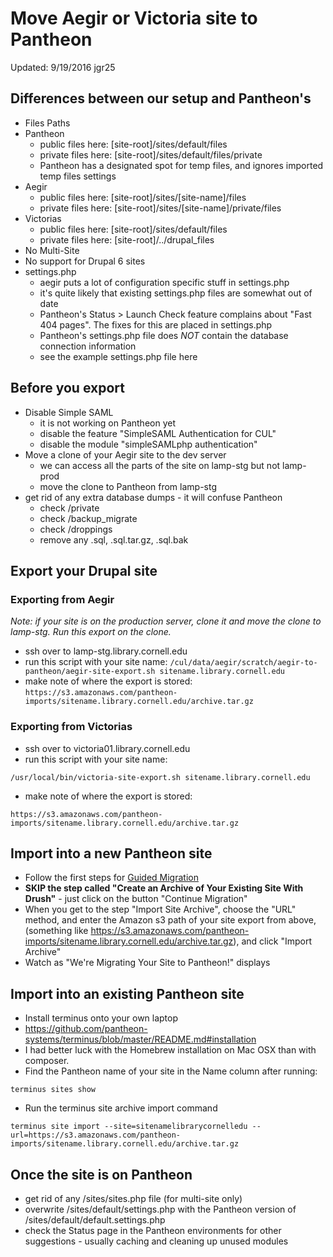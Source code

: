 # Move Aegir or Victoria site to Pantheon

Updated: 9/19/2016 jgr25

## Differences between our setup and Pantheon's
* Files Paths
 * Pantheon
	  * public files here: [site-root]/sites/default/files
	  * private files here: [site-root]/sites/default/files/private
	  * Pantheon has a designated spot for temp files, and ignores imported temp files settings
 * Aegir
	  * public files here: [site-root]/sites/[site-name]/files
	  * private files here: [site-root]/sites/[site-name]/private/files
 * Victorias
	  * public files here: [site-root]/sites/default/files
	  * private files here: [site-root]/../drupal_files
* No Multi-Site
* No support for Drupal 6 sites
* settings.php
	* aegir puts a lot of configuration specific stuff in settings.php
	* it's quite likely that existing settings.php files are somewhat out of date
	* Pantheon's Status > Launch Check feature complains about "Fast 404 pages". The fixes for this are placed in settings.php
	* Pantheon's settings.php file does *NOT* contain the database connection information
	* see the example settings.php file here

## Before you export
* Disable Simple SAML
	* it is not working on Pantheon yet
	* disable the feature "SimpleSAML Authentication for CUL"
	* disable the module "simpleSAMLphp authentication"
* Move a clone of your Aegir site to the dev server
	* we can access all the parts of the site on lamp-stg but not lamp-prod
	* move the clone to Pantheon from lamp-stg
* get rid of any extra database dumps - it will confuse Pantheon
  * check /private
  * check /backup_migrate
  * check /droppings
  * remove any .sql, .sql.tar.gz, .sql.bak

## Export your Drupal site

### Exporting from Aegir
*Note: if your site is on the production server, clone it and move the clone to lamp-stg. Run this export on the clone.*

* ssh over to lamp-stg.library.cornell.edu
* run this script with your site name:
`
/cul/data/aegir/scratch/aegir-to-pantheon/aegir-site-export.sh sitename.library.cornell.edu
`
* make note of where the export is stored:
`
https://s3.amazonaws.com/pantheon-imports/sitename.library.cornell.edu/archive.tar.gz
`

### Exporting from Victorias
* ssh over to victoria01.library.cornell.edu
* run this script with your site name:

`
/usr/local/bin/victoria-site-export.sh sitename.library.cornell.edu
`

* make note of where the export is stored:

`
https://s3.amazonaws.com/pantheon-imports/sitename.library.cornell.edu/archive.tar.gz
`

## Import into a new Pantheon site
* Follow the first steps for [Guided Migration](https://pantheon.io/docs/migrate/#guided-migration)
* **SKIP the step called "Create an Archive of Your Existing Site With Drush"** - just click on the button "Continue Migration"
* When you get to the step "Import Site Archive", choose the "URL" method, and enter the Amazon s3 path of your site export from above, (something like https://s3.amazonaws.com/pantheon-imports/sitename.library.cornell.edu/archive.tar.gz), and click "Import Archive"
* Watch as "We're Migrating Your Site to Pantheon!" displays

## Import into an existing Pantheon site
* Install terminus onto your own laptop
 * https://github.com/pantheon-systems/terminus/blob/master/README.md#installation
 * I had better luck with the Homebrew installation on Mac OSX than with composer.
* Find the Pantheon name of your site in the Name column after running:

`terminus sites show
`

* Run the terminus site archive import command

`terminus site import --site=sitenamelibrarycornelledu --url=https://s3.amazonaws.com/pantheon-imports/sitename.library.cornell.edu/archive.tar.gz
`

## Once the site is on Pantheon
* get rid of any /sites/sites.php file (for multi-site only)
* overwrite /sites/default/settings.php with the Pantheon version of /sites/default/default.settings.php
* check the Status page in the Pantheon environments for other suggestions - usually caching and cleaning up unused modules
